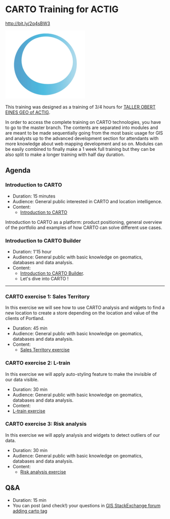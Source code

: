 CARTO Training for ACTIG
=========================
http://bit.ly/2q4sBW3

![](img/actig.png)


This training was designed as a training of 3/4 hours for [TALLER OBERT EINES GEO of ACTIG](http://www.actig.cat/taller-obert-eines-geo/).

In order to access the complete training on CARTO technologies, you have to go to the master branch. The contents are separated into modules and are meant to be made sequentially going from the most basic usage for GIS and analysts up to the advanced development section for attendants with more knowledge about web mapping development and so on. Modules can be easily combined to finally make a 1 week full training but they can be also split to make a longer training with half day duration.

## Agenda

### Introduction to CARTO

* Duration: 15 minutes
* Audience: General public interested in CARTO and location intelligence.
* Content:
  * [Introduction to CARTO](https://docs.google.com/presentation/d/1o_Mh1xdkYG0fJys_VUVh_FGehkZXOa39ZF-g62n40Q0/edit?usp=sharing)

Introduction to CARTO as a platform: product positioning, general overview of the portfolio and examples of how CARTO can solve different use cases.

### Introduction to CARTO Builder

* Duration: 1'15 hour
* Audience: General public with basic knowledge on geomatics, databases and data analysis.
* Content:
  * [Introduction to CARTO Builder](https://docs.google.com/presentation/d/1vbgbKqQRv5YB5T1aaTw924Q-KXocpo2tTDBZ0w1HALk/present?usp=sharing).
  * Let's dive into CARTO !

<hr>

### CARTO exercise 1: Sales Territory

In this exercise we will see how to use CARTO analysis and widgets to find a new location to create a store depending on the location and value of the clients of Portland.


* Duration: 45 min
* Audience: General public with basic knowledge on geomatics, databases and data analysis.
* Content:
  * [Sales Territory exercise](https://github.com/CartoDB/carto-workshop/blob/master/02-builder-analysis/exercises/portland.md)

### CARTO exercise 2: L-train

In this exercise we will apply auto-styling feature to make the invisible of our data visible.

* Duration: 30 min
* Audience: General public with basic knowledge on geomatics, databases and data analysis.
* Content:
 * [L-train exercise](https://github.com/CartoDB/carto-workshop/blob/master/02-builder-analysis/exercises/l_line.md)

### CARTO exercise 3: Risk analysis

In this exercise we will apply analysis and widgets to detect outliers of our data.

* Duration: 30 min
* Audience: General public with basic knowledge on geomatics, databases and data analysis.
* Content:
  * [Risk analysis exercise](https://github.com/CartoDB/carto-workshop/blob/master/02-builder-analysis/exercises/railways.md)

## Q&A
  * Duration: 15 min
  * You can post (and check!) your questions in [GIS StackExchange forum adding carto tag](https://gis.stackexchange.com/questions/tagged/carto)
